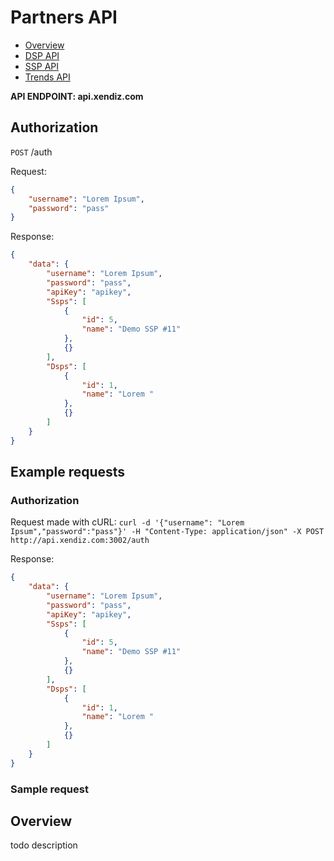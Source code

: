 # Partners API
* [Overview](#overview)
* [DSP API](./dsp)
* [SSP API](./ssp)
* [Trends API](./trends)

**API ENDPOINT: api.xendiz.com**

## Authorization

`POST` /auth

Request: 
```json
{
	"username": "Lorem Ipsum",
	"password": "pass"
}
```

Response:
```json
{
    "data": {
        "username": "Lorem Ipsum",
        "password": "pass",
        "apiKey": "apikey",
        "Ssps": [
            {
                "id": 5,
                "name": "Demo SSP #11"
            },
            {}
        ],
        "Dsps": [
            {
                "id": 1,
                "name": "Lorem "
            },
            {}
        ]
    }
}
```

## Example requests

### Authorization
Request made with cURL:
`curl -d '{"username": "Lorem Ipsum","password":"pass"}' -H "Content-Type: application/json" -X POST http://api.xendiz.com:3002/auth`

Response:
```json
{
    "data": {
        "username": "Lorem Ipsum",
        "password": "pass",
        "apiKey": "apikey",
        "Ssps": [
            {
                "id": 5,
                "name": "Demo SSP #11"
            },
            {}
        ],
        "Dsps": [
            {
                "id": 1,
                "name": "Lorem "
            },
            {}
        ]
    }
}
```

### Sample request


## Overview
todo description
